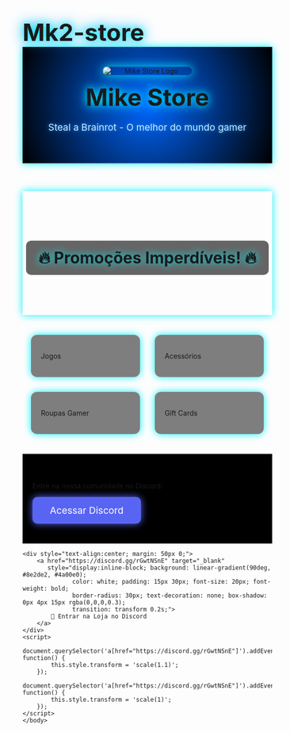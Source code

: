 # Mk2-store
<!DOCTYPE html>
<html lang="pt-BR">
<head>
  <meta charset="UTF-8">
  <meta name="viewport" content="width=device-width, initial-scale=1.0">
  <title>Mike Store</title>
  <link rel="stylesheet" href="https://cdnjs.cloudflare.com/ajax/libs/font-awesome/6.5.0/css/all.min.css">
  <style>
    @import url('https://fonts.googleapis.com/css2?family=Orbitron:wght@500;700&display=swap');

    body {
      margin: 0;
      font-family: 'Orbitron', sans-serif;
      background: linear-gradient(180deg, #001a33, #000000);
      color: white;
      text-align: center;
    }

    header {
      padding: 40px 20px;
      background: radial-gradient(circle at center, #0066ff, #000);
      box-shadow: 0 0 25px #00aaff;
      border-bottom: 2px solid rgba(255,255,255,0.1);
      animation: glowHeader 3s infinite alternate;
    }

    @keyframes glowHeader {
      0% { box-shadow: 0 0 15px #00f0ff; }
      100% { box-shadow: 0 0 35px #00f0ff; }
    }

    header img {
      max-width: 180px;
      display: block;
      margin: 0 auto 15px;
      border-radius: 12px;
      box-shadow: 0 0 30px #00f0ff;
      animation: glowLogo 2s infinite alternate;
    }

    @keyframes glowLogo {
      0% { box-shadow: 0 0 20px #00f0ff; }
      100% { box-shadow: 0 0 50px #00f0ff; }
    }

    h1 {
      font-size: 3rem;
      text-shadow: 0 0 20px #00f0ff, 0 0 40px #00aaff;
      margin: 0;
      animation: textGlow 1.5s infinite alternate;
    }

    @keyframes textGlow {
      0% { text-shadow: 0 0 15px #00f0ff, 0 0 30px #00aaff; }
      100% { text-shadow: 0 0 25px #00ffff, 0 0 50px #00ccff; }
    }

    p.sub {
      font-size: 1.2rem;
      color: #cceeff;
      text-shadow: 0 0 10px #0099ff;
      animation: flicker 2s infinite;
    }

    @keyframes flicker {
      0%, 18%, 22%, 25%, 53%, 57%, 100% { opacity: 1; }
      20%, 24%, 55% { opacity: 0.4; }
    }

    /* Banner animado */
    .banner {
      background: url('https://i.imgur.com/gRnbXfX.jpeg') center/cover no-repeat;
      height: 250px;
      display: flex;
      justify-content: center;
      align-items: center;
      margin: 40px 0;
      box-shadow: 0 0 30px #00f0ff;
      animation: pulse 3s infinite alternate;
    }

    @keyframes pulse {
      0% { box-shadow: 0 0 15px #00f0ff; }
      100% { box-shadow: 0 0 40px #00f0ff; }
    }

    .banner h2 {
      font-size: 2rem;
      background: rgba(0,0,0,0.6);
      padding: 15px 25px;
      border-radius: 10px;
      text-shadow: 0 0 15px #00f0ff;
    }

    /* Ícones de categorias */
    .categorias {
      display: flex;
      flex-wrap: wrap;
      justify-content: center;
      gap: 30px;
      margin: 40px auto;
      max-width: 1000px;
    }

    .cat-item {
      background: rgba(0,0,0,0.5);
      padding: 20px;
      border-radius: 12px;
      box-shadow: 0 0 15px #00f0ff;
      width: 180px;
      transition: 0.3s;
    }

    .cat-item:hover {
      transform: scale(1.05);
      box-shadow: 0 0 30px #00f0ff;
    }

    .cat-item i {
      font-size: 2.5rem;
      margin-bottom: 10px;
      color: #00e6ff;
      text-shadow: 0 0 10px #00f0ff;
    }

    footer {
      padding: 40px 20px;
      background: #000;
      border-top: 2px solid rgba(255,255,255,0.1);
    }

    .discord-link {
      background: #5865F2;
      color: white;
      padding: 15px 35px;
      border-radius: 10px;
      text-decoration: none;
      font-size: 1.2rem;
      display: inline-block;
      box-shadow: 0 0 20px #5865F2;
      transition: 0.3s;
      animation: glowDiscord 2s infinite alternate;
    }

    @keyframes glowDiscord {
      0% { box-shadow: 0 0 15px #5865F2; }
      100% { box-shadow: 0 0 35px #5865F2; }
    }

    .discord-link:hover {
      background: #4752C4;
    }
  </style>
</head>
<body>

  <header>
    <img src="logo.png" alt="Mike Store Logo">
    <h1>Mike Store</h1>
    <p class="sub">Steal a Brainrot - O melhor do mundo gamer</p>
  </header>

  <!-- Banner principal -->
  <div class="banner">
    <h2>🔥 Promoções Imperdíveis! 🔥</h2>
  </div>

  <!-- Categorias -->
  <section class="categorias">
    <div class="cat-item">
      <i class="fas fa-gamepad"></i>
      <p>Jogos</p>
    </div>
    <div class="cat-item">
      <i class="fas fa-headset"></i>
      <p>Acessórios</p>
    </div>
    <div class="cat-item">
      <i class="fas fa-tshirt"></i>
      <p>Roupas Gamer</p>
    </div>
    <div class="cat-item">
      <i class="fas fa-gift"></i>
      <p>Gift Cards</p>
    </div>
  </section>

  <footer>
    <p>Entre na nossa comunidade no Discord:</p>
    <a class="discord-link" href="https://discord.gg/rGwtNSnE" target="_blank">Acessar Discord</a>
  </footer>


    <div style="text-align:center; margin: 50px 0;">
        <a href="https://discord.gg/rGwtNSnE" target="_blank" 
           style="display:inline-block; background: linear-gradient(90deg, #8e2de2, #4a00e0); 
                  color: white; padding: 15px 30px; font-size: 20px; font-weight: bold; 
                  border-radius: 30px; text-decoration: none; box-shadow: 0px 4px 15px rgba(0,0,0,0.3); 
                  transition: transform 0.2s;">
            🛒 Entrar na Loja no Discord
        </a>
    </div>
    <script>
        document.querySelector('a[href="https://discord.gg/rGwtNSnE"]').addEventListener('mouseover', function() {
            this.style.transform = 'scale(1.1)';
        });
        document.querySelector('a[href="https://discord.gg/rGwtNSnE"]').addEventListener('mouseout', function() {
            this.style.transform = 'scale(1)';
        });
    </script>
    </body>
</html>
